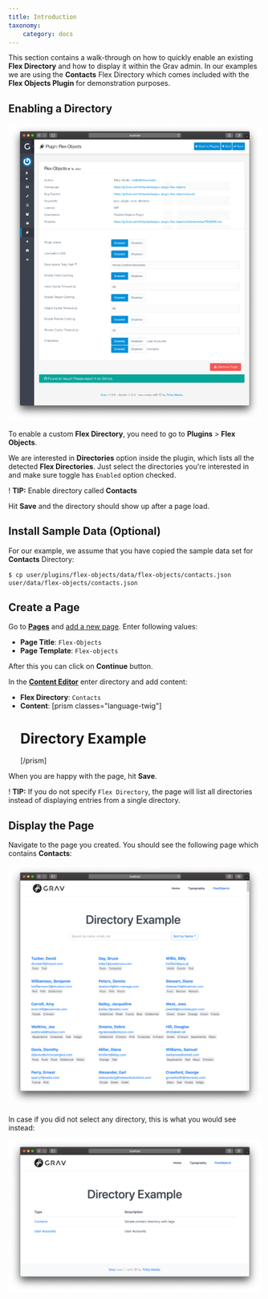 ```yaml
---
title: Introduction
taxonomy:
    category: docs
---
```



This section contains a walk-through on how to quickly enable an existing **Flex Directory** and how to display it within the Grav admin. In our examples we are using the **Contacts** Flex Directory which comes included with the **Flex Objects Plugin** for demonstration purposes.

## Enabling a Directory

![Plugin Configuration](flex-objects-options.png?width=2030&classes=shadow)

To enable a custom **Flex Directory**, you need to go to **Plugins** > **Flex Objects**.

We are interested in **Directories** option inside the plugin, which lists all the detected **Flex Directories**. Just select the directories you're interested in and make sure toggle has `Enabled` option checked.

! **TIP:** Enable directory called **Contacts**

Hit **Save** and the directory should show up after a page load.

## Install Sample Data (Optional)

For our example, we assume that you have copied the sample data set for **Contacts** Directory:

```shell
$ cp user/plugins/flex-objects/data/flex-objects/contacts.json user/data/flex-objects/contacts.json
```

## Create a Page

Go to **[Pages](/admin-panel/page)** and [add a new page](/admin-panel/page#adding-new-pages). Enter following values:

- **Page Title**: `Flex-Objects`
- **Page Template**: `Flex-objects`

After this you can click on **Continue** button.

In the **[Content Editor](/advanced/flex/administration/views-edit)** enter directory and add content:

- **Flex Directory**: `Contacts`
- **Content**:
    [prism classes="language-twig"]
    # Directory Example
    [/prism]

When you are happy with the page, hit **Save**.

! **TIP:** If you do not specify `Flex Directory`, the page will list all directories instead of displaying entries from a single directory.

## Display the Page

Navigate to the page you created. You should see the following page which contains **Contacts**:

![](flex-objects-site.png?width=2030&classes=shadow)

In case if you did not select any directory, this is what you would see instead:

![](flex-objects-directory.png?width=2030&classes=shadow)
